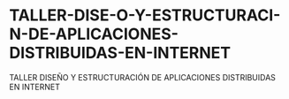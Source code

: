 # TALLER-DISE-O-Y-ESTRUCTURACI-N-DE-APLICACIONES-DISTRIBUIDAS-EN-INTERNET
TALLER DISEÑO Y ESTRUCTURACIÓN DE APLICACIONES DISTRIBUIDAS EN INTERNET
